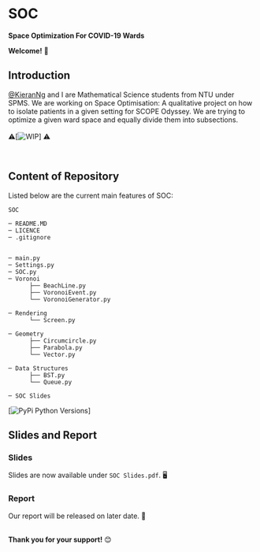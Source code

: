 # SOC
**Space Optimization For COVID-19 Wards**
<br/>

**Welcome!** :wave:
<br/>


## Introduction
[@KieranNg](https://github.com/KieranNg) and I are Mathematical Science students from NTU under SPMS.
We are working on Space Optimisation: A qualitative project on how to isolate patients in a given setting for SCOPE Odyssey. We are trying to optimize a given ward space and equally divide them into subsections.<br/>
<br/>
:warning:[![WIP](https://img.shields.io/badge/Status-Work%20In%20Progress-red)] :warning: 

<br/>



## Content of Repository
Listed below are the current main features of SOC:<br/>

```
SOC

─ README.MD
─ LICENCE
─ .gitignore

 
─ main.py
─ Settings.py
─ SOC.py
─ Voronoi
      ├── BeachLine.py
      ├── VoronoiEvent.py
      └── VoronoiGenerator.py

─ Rendering
      └── Screen.py
   
─ Geometry
      ├── Circumcircle.py
      ├── Parabola.py
      └── Vector.py
   
─ Data Structures
      ├── BST.py
      └── Queue.py

─ SOC Slides

```
[![PyPi Python Versions](https://img.shields.io/pypi/pyversions/yt2mp3.svg)]


## Slides and Report
### Slides
Slides are now available under `SOC Slides.pdf`. :desktop_computer: <br/>
### Report
Our report will be released on later date. :notebook_with_decorative_cover: <br/>
<br/>

**Thank you for your support!** :blush: